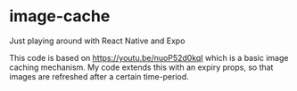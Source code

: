 # image-cache

Just playing around with React Native and Expo

This code is based on https://youtu.be/nuoP52d0kqI which is a basic image caching mechanism. My code extends this with an expiry props, so that images are refreshed after a certain time-period.

